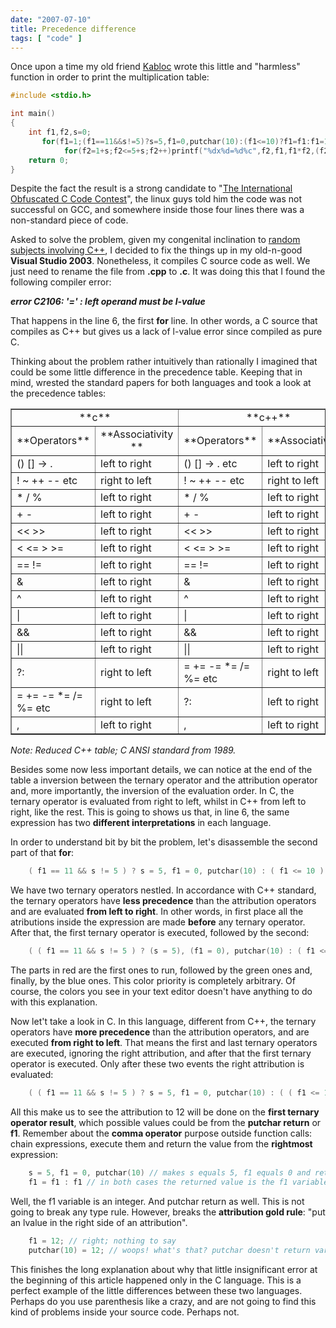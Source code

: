 ```yaml
---
date: "2007-07-10"
title: Precedence difference
tags: [ "code" ]
---
```

Once upon a time my old friend [Kabloc](http://www.kabloc.com.br) wrote this little and "harmless" function in order to print the multiplication table:

```cpp
#include <stdio.h>

int main()
{
	int f1,f2,s=0;
	   for(f1=1;(f1==11&&s!=5)?s=5,f1=0,putchar(10):(f1<=10)?f1=f1:f1=12,f1<=11;f1++)
			for(f2=1+s;f2<=5+s;f2++)printf("%dx%d=%d%c",f2,f1,f1*f2,(f2==5+s)?10:9);
	return 0;
} 

```

Despite the fact the result is a strong candidate to "[The International Obfuscated C Code Contest](http://www.ioccc.org)", the linux guys told him the code was not successful on GCC, and somewhere inside those four lines there was a non-standard piece of code.

Asked to solve the problem, given my congenital inclination to [random subjects involving C++](/disassembling-the-array-operator), I decided to fix the things up in my old-n-good **Visual Studio 2003**. Nonetheless, it compiles C source code as well. We just need to rename the file from **.cpp** to **.c**. It was doing this that I found the following compiler error:

**_error C2106: '=' : left operand must be l-value_**

That happens in the line 6, the first **for** line. In other words, a C source that compiles as C++ but gives us a lack of l-value error since compiled as pure C.

Thinking about the problem rather intuitively than rationally I imagined that could be some little difference in the precedence table. Keeping that in mind, wrested the standard papers for both languages and took a look at the precedence tables:

<table width="80%" cellspacing="1" border="1" >
<tbody >
<tr >

<td colspan="2" align="center" >**c**
</td>

<td colspan="2" align="center" >**c++**
</td>
</tr>
<tr >

<td >**Operators**
</td>

<td align="center" >**Associativity **
</td>

<td align="center" >**Operators**
</td>

<td align="center" >**Associativity**
</td>
</tr>
<tr >

<td >() [] -> .
</td>

<td >left to right
</td>

<td >() [] -> . etc
</td>

<td >left to right
</td>
</tr>
<tr >

<td >! ~ ++ -- etc
</td>

<td >right to left
</td>

<td >! ~ ++ -- etc
</td>

<td >right to left
</td>
</tr>
<tr >

<td >* / % 
</td>

<td >left to right
</td>

<td >* / %
</td>

<td >left to right
</td>
</tr>
<tr >

<td >+ - 
</td>

<td >left to right
</td>

<td >+ -
</td>

<td >left to right
</td>
</tr>
<tr >

<td ><< >>
</td>

<td >left to right
</td>

<td ><< >>
</td>

<td >left to right
</td>
</tr>
<tr >

<td >< <= > >= 
</td>

<td >left to right
</td>

<td >< <= > >=
</td>

<td >left to right
</td>
</tr>
<tr >

<td >== != 
</td>

<td >left to right
</td>

<td >== !=
</td>

<td >left to right
</td>
</tr>
<tr >

<td >&
</td>

<td >left to right
</td>

<td >&
</td>

<td >left to right
</td>
</tr>
<tr >

<td >^ 
</td>

<td >left to right
</td>

<td >^ 
</td>

<td >left to right
</td>
</tr>
<tr >

<td >| 
</td>

<td >left to right
</td>

<td >| 
</td>

<td >left to right
</td>
</tr>
<tr >

<td >&&
</td>

<td >left to right
</td>

<td >&&
</td>

<td >left to right
</td>
</tr>
<tr >

<td >|| 
</td>

<td >left to right
</td>

<td >|| 
</td>

<td >left to right
</td>
</tr>
<tr >

<td >?: 
</td>

<td >right to left
</td>

<td >= += -= *= /= %= etc
</td>

<td >right to left
</td>
</tr>
<tr >

<td >= += -= *= /= %= etc
</td>

<td >right to left
</td>

<td >?:
</td>

<td >left to right
</td>
</tr>
<tr >

<td >, 
</td>

<td >left to right
</td>

<td >,
</td>

<td >left to right
</td>
</tr>
</tbody>
</table>

_Note: Reduced C++ table; C ANSI standard from 1989._

Besides some now less important details, we can notice at the end of the table a inversion between the ternary operator and the attribution operator and, more importantly, the inversion of the evaluation order. In C, the ternary operator is evaluated from right to left, whilst in C++ from left to right, like the rest. This is going to shows us that, in line 6, the same expression has two **different interpretations** in each language.

In order to understand bit by bit the problem, let's disassemble the second part of that **for**:

```cpp
    ( f1 == 11 && s != 5 ) ? s = 5, f1 = 0, putchar(10) : ( f1 <= 10 ) ? f1 = f1 : f1 = 12, f1 <= 11; 
```

We have two ternary operators nestled. In accordance with C++ standard, the ternary operators have **less precedence** than the attribution operators and are evaluated **from left to right**. In other words, in first place all the atributions inside the expression are made **before** any ternary operator. After that, the first ternary operator is executed, followed by the second:

```cpp
    ( ( f1 == 11 && s != 5 ) ? (s = 5), (f1 = 0), putchar(10) : ( f1 <= 10 ) ) ? (f1 = f1) : (f1 = 12), f1 <= 11; 
```

The parts in red are the first ones to run, followed by the green ones and, finally, by the blue ones. This color priority is completely arbitrary. Of course, the colors you see in your text editor doesn't have anything to do with this explanation.

Now let't take a look in C. In this language, different from C++, the ternary operators have **more precedence** than the attribution operators, and are executed **from right to left**. That means the first and last ternary operators are executed, ignoring the right attribution, and after that the first ternary operator is executed. Only after these two events the right attribution is evaluated:

```cpp
    ( ( f1 == 11 && s != 5 ) ? s = 5, f1 = 0, putchar(10) : ( ( f1 <= 10 ) ? f1 = f1 : f1 ) ) = 12, f1 <= 11;
```

All this make us to see the attribution to 12 will be done on the **first ternary operator result**, which possible values could be from the **putchar return** or **f1**. Remember about the **comma operator** purpose outside function calls: chain expressions, execute them and return the value from the **rightmost** expression:

```cpp
    s = 5, f1 = 0, putchar(10) // makes s equals 5, f1 equals 0 and returns the putchar call value.
    f1 = f1 : f1 // in both cases the returned value is the f1 variable
```

Well, the f1 variable is an integer. And putchar return as well. This is not going to break any type rule. However, breaks the **attribution gold rule**: "put an lvalue in the right side of an attribution".

```cpp
    f1 = 12; // right; nothing to say
    putchar(10) = 12; // woops! what's that? putchar doesn't return variable but a constant value
```

This finishes the long explanation about why that little insignificant error at the beginning of this article happened only in the C language. This is a perfect example of the little differences between these two languages. Perhaps do you use parenthesis like a crazy, and are not going to find this kind of problems inside your source code. Perhaps not.
